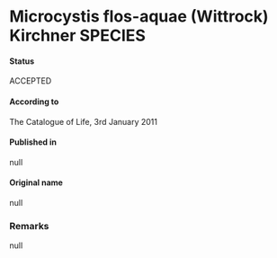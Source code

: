 # Microcystis flos-aquae (Wittrock) Kirchner SPECIES

#### Status
ACCEPTED

#### According to
The Catalogue of Life, 3rd January 2011

#### Published in
null

#### Original name
null

### Remarks
null
